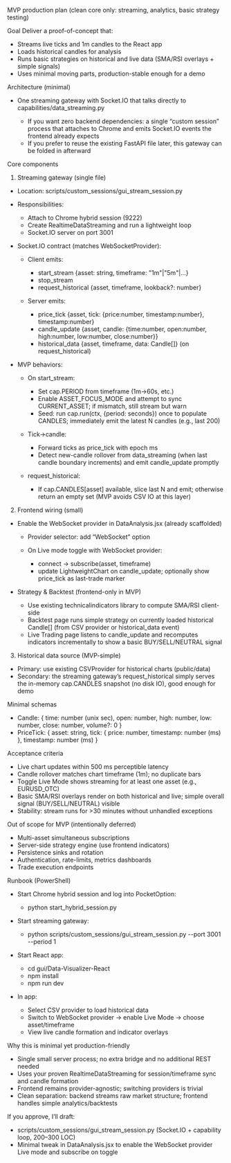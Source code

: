 MVP production plan (clean core only: streaming, analytics, basic strategy testing)

Goal Deliver a proof-of-concept that:

- Streams live ticks and 1m candles to the React app
- Loads historical candles for analysis
- Runs basic strategies on historical and live data (SMA/RSI overlays + simple signals)
- Uses minimal moving parts, production-stable enough for a demo

Architecture (minimal)

- One streaming gateway with Socket.IO that talks directly to capabilities/data_streaming.py

  - If you want zero backend dependencies: a single “custom session” process that attaches to Chrome and emits Socket.IO events the frontend already expects
  - If you prefer to reuse the existing FastAPI file later, this gateway can be folded in afterward

Core components

1. Streaming gateway (single file)

- Location: scripts/custom_sessions/gui_stream_session.py

- Responsibilities:

  - Attach to Chrome hybrid session (9222)
  - Create RealtimeDataStreaming and run a lightweight loop
  - Socket.IO server on port 3001

- Socket.IO contract (matches WebSocketProvider):

  - Client emits:

    - start_stream {asset: string, timeframe: "1m"|"5m"|...}
    - stop_stream
    - request_historical {asset, timeframe, lookback?: number}

  - Server emits:

    - price_tick {asset, tick: {price:number, timestamp:number}, timestamp:number}
    - candle_update {asset, candle: {time:number, open:number, high:number, low:number, close:number}}
    - historical_data {asset, timeframe, data: Candle[]} (on request_historical)

- MVP behaviors:

  - On start_stream:

    - Set cap.PERIOD from timeframe (1m→60s, etc.)
    - Enable ASSET_FOCUS_MODE and attempt to sync CURRENT_ASSET; if mismatch, still stream but warn
    - Seed: run cap.run(ctx, {period: seconds}) once to populate CANDLES; immediately emit the latest N candles (e.g., last 200)

  - Tick→candle:

    - Forward ticks as price_tick with epoch ms
    - Detect new-candle rollover from data_streaming (when last candle boundary increments) and emit candle_update promptly

  - request_historical:
    - If cap.CANDLES[asset] available, slice last N and emit; otherwise return an empty set (MVP avoids CSV IO at this layer)

2. Frontend wiring (small)

- Enable the WebSocket provider in DataAnalysis.jsx (already scaffolded)

  - Provider selector: add “WebSocket” option

  - On Live mode toggle with WebSocket provider:

    - connect → subscribe(asset, timeframe)
    - update LightweightChart on candle_update; optionally show price_tick as last-trade marker

- Strategy & Backtest (frontend-only in MVP)

  - Use existing technicalindicators library to compute SMA/RSI client-side
  - Backtest page runs simple strategy on currently loaded historical Candle[] (from CSV provider or historical_data event)
  - Live Trading page listens to candle_update and recomputes indicators incrementally to show a basic BUY/SELL/NEUTRAL signal

3. Historical data source (MVP-simple)

- Primary: use existing CSVProvider for historical charts (public/data)
- Secondary: the streaming gateway’s request_historical simply serves the in-memory cap.CANDLES snapshot (no disk IO), good enough for demo

Minimal schemas

- Candle: { time: number (unix sec), open: number, high: number, low: number, close: number, volume?: 0 }
- PriceTick: { asset: string, tick: { price: number, timestamp: number (ms) }, timestamp: number (ms) }

Acceptance criteria

- Live chart updates within 500 ms perceptible latency
- Candle rollover matches chart timeframe (1m); no duplicate bars
- Toggle Live Mode shows streaming for at least one asset (e.g., EURUSD_OTC)
- Basic SMA/RSI overlays render on both historical and live; simple overall signal (BUY/SELL/NEUTRAL) visible
- Stability: stream runs for >30 minutes without unhandled exceptions

Out of scope for MVP (intentionally deferred)

- Multi-asset simultaneous subscriptions
- Server-side strategy engine (use frontend indicators)
- Persistence sinks and rotation
- Authentication, rate-limits, metrics dashboards
- Trade execution endpoints

Runbook (PowerShell)

- Start Chrome hybrid session and log into PocketOption:
  - python start_hybrid_session.py

- Start streaming gateway:
  - python scripts/custom_sessions/gui_stream_session.py --port 3001 --period 1

- Start React app:

  - cd gui/Data-Visualizer-React
  - npm install
  - npm run dev

- In app:

  - Select CSV provider to load historical data
  - Switch to WebSocket provider → enable Live Mode → choose asset/timeframe
  - View live candle formation and indicator overlays

Why this is minimal yet production-friendly

- Single small server process; no extra bridge and no additional REST needed
- Uses your proven RealtimeDataStreaming for session/timeframe sync and candle formation
- Frontend remains provider-agnostic; switching providers is trivial
- Clean separation: backend streams raw market structure; frontend handles simple analytics/backtests

If you approve, I’ll draft:

- scripts/custom_sessions/gui_stream_session.py (Socket.IO + capability loop, 200–300 LOC)
- Minimal tweak in DataAnalysis.jsx to enable the WebSocket provider Live mode and subscribe on toggle